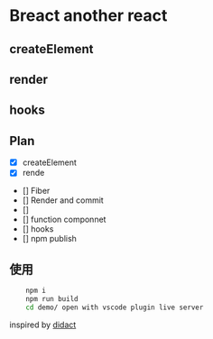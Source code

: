 # Breact another react

## createElement

## render

## hooks

## Plan

 - [x] createElement
 - [x] rende
 - [] Fiber
 - [] Render and commit
 - [] 
 - [] function componnet
 - [] hooks
 - [] npm publish

## 使用

```bash
    npm i
    npm run build
    cd demo/ open with vscode plugin live server
```

inspired by [didact](https://github.com/pomber/didact)
